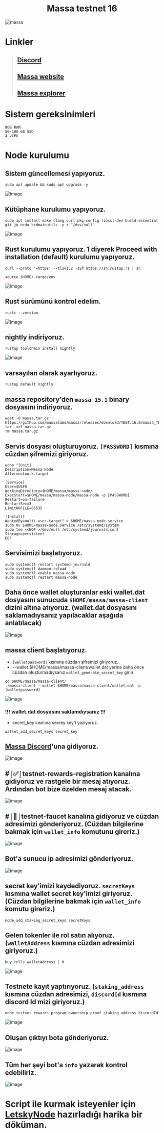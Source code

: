 # <h1 align="center">Massa testnet 16</h1>

![massa](https://user-images.githubusercontent.com/73015593/180018941-20b9e515-6e94-47ef-b928-b8e3ba507691.jpg)

# Linkler
> ## [Discord](https://discord.gg/massa)<br>
> ## [Massa website](https://massa.net/)
> ## [Massa explorer](https://paranormal-brothers.com/massa/)

# Sistem gereksinimleri
```
8GB RAM
50-100 GB SSD
4 vCPU
```

# Node kurulumu

## Sistem güncellemesi yapıyoruz.
```
sudo apt update && sudo apt upgrade -y
```
![image](https://user-images.githubusercontent.com/73015593/180020260-2774f980-3211-458b-afe3-230f8dc89a34.png)


## Kütüphane kurulumu yapıyoruz.
```
sudo apt install make clang curl pkg-config libssl-dev build-essential git jq ncdu bsdmainutils -y < "/dev/null"
```
![image](https://user-images.githubusercontent.com/73015593/180020703-faa62886-4328-45a2-9136-37d70a097f1c.png)

## Rust kurulumu yapıyoruz. 1 diyerek Proceed with installation (default) kurulumu yapıyoruz.
```
curl --proto '=https' --tlsv1.2 -sSf https://sh.rustup.rs | sh
```
```
source $HOME/.cargo/env
```
![image](https://user-images.githubusercontent.com/73015593/180025712-25d76b2a-72f4-43ee-abf2-6bdb110359bc.png)

## Rust sürümünü kontrol edelim.
```
rustc --version
```
![image](https://user-images.githubusercontent.com/73015593/180025948-fa63daf2-5b2e-4de5-8e55-05b46f3a1cbc.png)

## nightly indiriyoruz.
```
rustup toolchain install nightly
```
![image](https://user-images.githubusercontent.com/73015593/180026786-c0cfc916-1f77-4834-9c20-08720564f10d.png)

## varsayılan olarak ayarlıyoruz.
```
rustup default nightly
```

## massa repository'den `massa 15.1` binary dosyasını indiriyoruz.
```
wget -O massa.tar.gz https://github.com/massalabs/massa/releases/download/TEST.16.0/massa_TEST.16.0_release_linux.tar.gz
tar -xzf massa.tar.gz
rm massa.tar.gz
```

## Servis dosyası oluşturuyoruz. `[PASSWORD]` kısmına cüzdan şifremizi giriyoruz.
```
echo "[Unit]
Description=Massa Node
After=network.target

[Service]
User=$USER
WorkingDirectory=$HOME/massa/massa-node/
ExecStart=$HOME/massa/massa-node/massa-node -p [PASSWORD]
Restart=on-failure
RestartSec=3
LimitNOFILE=65535

[Install]
WantedBy=multi-user.target" > $HOME/massa-node.service
sudo mv $HOME/massa-node.service /etc/systemd/system
sudo tee <<EOF >/dev/null /etc/systemd/journald.conf
Storage=persistent
EOF
```

## Servisimizi başlatıyoruz.
```
sudo systemctl restart systemd-journald
sudo systemctl daemon-reload
sudo systemctl enable massa-node
sudo systemctl restart massa-node
```

## Daha önce wallet oluşturanlar eski wallet.dat dosyasını sunucuda `$HOME/massa/massa-client` dizini altına atıyoruz. (wallet.dat dosyasını saklamadıysanız yapılacaklar aşağıda anlatılacak)
![image](https://user-images.githubusercontent.com/73015593/189427917-632b6ff0-cd0b-45ed-9181-7c8080973d1e.png)


## massa client başlatıyoruz. 
* `[walletpassword]` kısmına cüzdan şifremizi giriyoruz.
* --wallet $HOME/massa/massa-client/wallet.dat yerine daha önce cüzdan oluşturmadıysanız `wallet_generate_secret_key` girin.
```
cd $HOME/massa/massa-client/
./massa-client --wallet $HOME/massa/massa-client/wallet.dat -p [walletpassword]
```
![image](https://user-images.githubusercontent.com/73015593/189431398-7ad587a0-c9b1-46b2-b485-ee370ccf4c5a.png)

### !!! wallet.dat dosyasını saklamdıysanız !!!
* secret_key kısmına secrey key'i yazıyoruz.
```
wallet_add_secret_keys secret_key
```

## [Massa Discord](https://discord.gg/J7scURTM)'una gidiyoruz. 
![image](https://user-images.githubusercontent.com/73015593/189432317-2044f944-e9ac-4f72-bf62-3d8a0911289a.png)

## #⌠✅⌡testnet-rewards-registration kanalına gidiyoruz ve rastgele bir mesaj atıyoruz. Ardından bot bize özelden mesaj atacak.
![image](https://user-images.githubusercontent.com/73015593/189432602-d46fae1f-01fb-4f06-9080-5f5ea50c7940.png)

## #⌠💸⌡testnet-faucet kanalına gidiyoruz ve cüzdan adresimizi gönderiyoruz. (Cüzdan bilgilerine bakmak için `wallet_info` komutunu gireriz.)
![image](https://user-images.githubusercontent.com/73015593/189433642-d563dec7-ef95-4044-b951-11274241c359.png)

## Bot'a sunucu ip adresimizi gönderiyoruz.
![image](https://user-images.githubusercontent.com/73015593/189433133-d69be7c4-0895-4e1d-83f7-d6888c7784a3.png)

## secret key'imizi kaydediyoruz. `secretKeys` kısmına wallet secret key'imizi giriyoruz. (Cüzdan bilgilerine bakmak için `wallet_info` komutu gireriz.) 
```
node_add_staking_secret_keys secretKeys 
```

## Gelen tokenler ile rol satın alıyoruz. (`walletAddress` kısmına cüzdan adresimizi giriyoruz.)
```
buy_rolls walletAddress 1 0
```
![image](https://user-images.githubusercontent.com/73015593/189447804-5c93be9d-eb6f-4eed-9a59-bf5963518aea.png)

## Testnete kayıt yaptırıyoruz. (`staking_address` kısmına cüzdan adresimizi, `discordId` kısmına discord Id mizi giriyoruz.) 
```
node_testnet_rewards_program_ownership_proof staking_address discordId
```
![image](https://user-images.githubusercontent.com/73015593/189438905-871ec8b4-6ef9-43cd-8245-b9cb747c6a78.png)

## Oluşan çıktıyı bota gönderiyoruz.
![image](https://user-images.githubusercontent.com/73015593/189439038-0189b397-dadb-42f6-aa0a-36bd40c2c826.png)

## Tüm her şeyi bot'a `info` yazarak kontrol edebiliriz.
![image](https://user-images.githubusercontent.com/73015593/189439183-a69e2f3b-de4c-4c05-9b0b-180639b4a86a.png)


# Script ile kurmak isteyenler için [LetskyNode](https://teletype.in/@letskynode/Massa) hazırladığı harika bir döküman.










